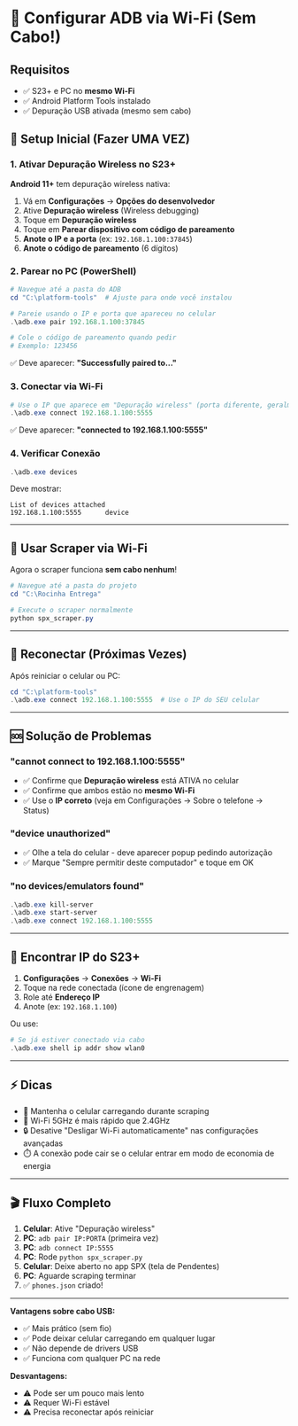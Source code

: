 # 🔧 Configurar ADB via Wi-Fi (Sem Cabo!)

## Requisitos
- ✅ S23+ e PC no **mesmo Wi-Fi**
- ✅ Android Platform Tools instalado
- ✅ Depuração USB ativada (mesmo sem cabo)

## 🚀 Setup Inicial (Fazer UMA VEZ)

### 1. Ativar Depuração Wireless no S23+

**Android 11+** tem depuração wireless nativa:

1. Vá em **Configurações** → **Opções do desenvolvedor**
2. Ative **Depuração wireless** (Wireless debugging)
3. Toque em **Depuração wireless**
4. Toque em **Parear dispositivo com código de pareamento**
5. **Anote o IP e a porta** (ex: `192.168.1.100:37845`)
6. **Anote o código de pareamento** (6 dígitos)

### 2. Parear no PC (PowerShell)

```powershell
# Navegue até a pasta do ADB
cd "C:\platform-tools"  # Ajuste para onde você instalou

# Pareie usando o IP e porta que apareceu no celular
.\adb.exe pair 192.168.1.100:37845

# Cole o código de pareamento quando pedir
# Exemplo: 123456
```

✅ Deve aparecer: **"Successfully paired to..."**

### 3. Conectar via Wi-Fi

```powershell
# Use o IP que aparece em "Depuração wireless" (porta diferente, geralmente 5555)
.\adb.exe connect 192.168.1.100:5555
```

✅ Deve aparecer: **"connected to 192.168.1.100:5555"**

### 4. Verificar Conexão

```powershell
.\adb.exe devices
```

Deve mostrar:
```
List of devices attached
192.168.1.100:5555      device
```

---

## 🎯 Usar Scraper via Wi-Fi

Agora o scraper funciona **sem cabo nenhum**!

```powershell
# Navegue até a pasta do projeto
cd "C:\Rocinha Entrega"

# Execute o scraper normalmente
python spx_scraper.py
```

---

## 🔄 Reconectar (Próximas Vezes)

Após reiniciar o celular ou PC:

```powershell
cd "C:\platform-tools"
.\adb.exe connect 192.168.1.100:5555  # Use o IP do SEU celular
```

---

## 🆘 Solução de Problemas

### "cannot connect to 192.168.1.100:5555"
- ✅ Confirme que **Depuração wireless** está ATIVA no celular
- ✅ Confirme que ambos estão no **mesmo Wi-Fi**
- ✅ Use o **IP correto** (veja em Configurações → Sobre o telefone → Status)

### "device unauthorized"
- ✅ Olhe a tela do celular - deve aparecer popup pedindo autorização
- ✅ Marque "Sempre permitir deste computador" e toque em OK

### "no devices/emulators found"
```powershell
.\adb.exe kill-server
.\adb.exe start-server
.\adb.exe connect 192.168.1.100:5555
```

---

## 📱 Encontrar IP do S23+

1. **Configurações** → **Conexões** → **Wi-Fi**
2. Toque na rede conectada (ícone de engrenagem)
3. Role até **Endereço IP**
4. Anote (ex: `192.168.1.100`)

Ou use:
```powershell
# Se já estiver conectado via cabo
.\adb.exe shell ip addr show wlan0
```

---

## ⚡ Dicas

- 🔋 Mantenha o celular carregando durante scraping
- 📶 Wi-Fi 5GHz é mais rápido que 2.4GHz
- 🔒 Desative "Desligar Wi-Fi automaticamente" nas configurações avançadas
- ⏱️ A conexão pode cair se o celular entrar em modo de economia de energia

---

## 🎬 Fluxo Completo

1. **Celular**: Ative "Depuração wireless"
2. **PC**: `adb pair IP:PORTA` (primeira vez)
3. **PC**: `adb connect IP:5555`
4. **PC**: Rode `python spx_scraper.py`
5. **Celular**: Deixe aberto no app SPX (tela de Pendentes)
6. **PC**: Aguarde scraping terminar
7. ✅ `phones.json` criado!

---

**Vantagens sobre cabo USB:**
- ✅ Mais prático (sem fio)
- ✅ Pode deixar celular carregando em qualquer lugar
- ✅ Não depende de drivers USB
- ✅ Funciona com qualquer PC na rede

**Desvantagens:**
- ⚠️ Pode ser um pouco mais lento
- ⚠️ Requer Wi-Fi estável
- ⚠️ Precisa reconectar após reiniciar
